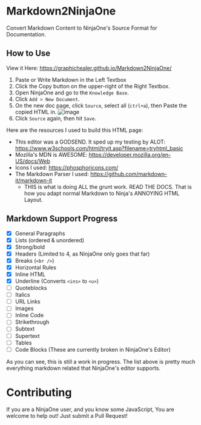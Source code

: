 # Markdown2NinjaOne
Convert Markdown Content to NinjaOne's Source Format for Documentation.

## How to Use
View it Here: https://graphichealer.github.io/Markdown2NinjaOne/
1. Paste or Write Markdown in the Left Textbox
2. Click the Copy button on the upper-right of the Right Textbox.
3. Open NinjaOne and go to the `Knowledge Base`.
4. Click `Add > New Document`.
5. On the new doc page, click `Source`, select all (`ctrl+a`), then Paste the copied HTML in.
   ![image](https://github.com/user-attachments/assets/1be86f0a-f38f-4274-abdc-e0ebdfd24c19)
6. Click `Source` again, then hit `Save`.


Here are the resources I used to build this HTML page:
- This editor was a GODSEND. It sped up my testing by ALOT: https://www.w3schools.com/html/tryit.asp?filename=tryhtml_basic
- Mozilla's MDN is AWESOME: https://developer.mozilla.org/en-US/docs/Web
- Icons I used: https://phosphoricons.com/
- The Markdown Parser I used: https://github.com/markdown-it/markdown-it
  - THIS is what is doing ALL the grunt work. READ THE DOCS. That is how you adapt normal Markdown to Ninja's ANNOYING HTML Layout.

## Markdown Support Progress
- [X] General Paragraphs
- [X] Lists (ordered & unordered)
- [X] Strong/bold
- [X] Headers (Limited to 4, as NinjaOne only goes that far)
- [X] Breaks (`<br />`)
- [X] Horizontal Rules
- [X] Inline HTML
- [X] Underline (Converts `<ins>` to `<u>`)
- [ ] Quoteblocks
- [ ] Italics
- [ ] URL Links
- [ ] Images
- [ ] Inline Code
- [ ] Strikethrough
- [ ] Subtext
- [ ] Supertext
- [ ] Tables
- [ ] Code Blocks (These are currently broken in NinjaOne's Editor)

As you can see, this is still a work in progress. The list above is pretty much everything markdown related that NinjaOne's editor supports.

# Contributing
If you are a NinjaOne user, and you know some JavaScript, You are welcome to help out!
Just submit a Pull Request!
